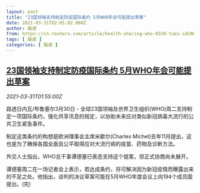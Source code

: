 ```yaml
---
layout: post
title: "23国领袖支持制定防疫国际条约 5月WHO年会可能提出草案"
date: 2021-03-31T02:01:02.000Z
author: 路透
from: https://cn.reuters.com/article/health-sharing-who-0330-tues-idCNKBS2BN06M
tags: [ 路透 ]
categories: [ 路透 ]
---
```

<!--1617156062000-->
[23国领袖支持制定防疫国际条约 5月WHO年会可能提出草案](https://cn.reuters.com/article/health-sharing-who-0330-tues-idCNKBS2BN06M)
------

<div>
<div><i>2021-03-31T01:55:00Z</i></div><p>路透日内瓦/布鲁塞尔3月30日 - 全球23国领袖及世界卫生组织(WHO)周二支持制定一项国际条约，强化共享讯息的规定，以协助未来应对类似新冠病毒大流行的公共卫生紧急事件。</p><p>制定这类条约的构想是欧洲理事会主席米歇尔(Charles Michel)去年11月提出，这也是为了确保各国全面且公平取得应对大流行病的疫苗、药物及诊断方法。</p><p>外交人士指出，WHO总干事谭德塞已表态支持这个提案，但正式协商尚未展开。</p><p>谭德塞周二在一场记者会上表示，若达成条约，将可解决因为新冠疫情而曝露出来的不足之处。他指出，谈判的决议草案可能在5月WHO年度会议上向194个成员国提出。(完)</p>
</div>
